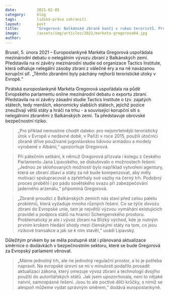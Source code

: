 ```yaml
---
date:         2021-02-05
category:     blog
tags:         lidská-práva zahraničí
layout:       post
title:        "Gregorová: Balkánské zbraně končí v rukou teroristů. Problém by mohla vyřešit nová agentura"
image:        /assets/img/articles/2021/marketa-gregorova04.jpg
author:       
---
```





Brusel, 5. února 2021 – Europoslankyně Markéta Gregorová uspořádala mezinárodní debatu o nelegálním vývozu zbraní z Balkánských zemí. Představila na ní závěry mezinárodní studie od organizace Tactics Institute, která odhaluje nelegální zásoby zbraní z válečné éry a na ně navázanou korupční síť. „Těmito zbraněmi byly páchány nejhorší teroristické útoky v Evropě.“

Pirátská europoslankyně Markéta Gregorová uspořádala na půdě Evropského parlamentu online mezinárodní debatu o exportu zbraní. Představila na ní závěry zásadní studie Tactics Institute o tzv. zajatých státech, tedy menších, ekonomicky slabších státech, jejichž pozice zneužívají větší státy a hráči na trhu - a související korupční síti s nelegálními zbraněmi z Balkánských zemí. Ta představuje obrovské bezpečnostní riziko.

> „Pro příklad nemusíme chodit daleko: pro nejsmrtelnější teroristický útok v Evropě v nedávné době, v Paříži v roce 2015, použili útočníci zbraně dříve používané jugoslávskou lidovou armádou a modely vyrobené v Albánii,“ upozorňuje Gregorová.

> Při pátečním setkání, k němuž Gregorová přizvala i kolegu z českého Parlamentu Jana Lipavského, se diskutovalo o možnostech řešení: „Jednou ze skloňovaných možností bylo například vytvoření agentury, která se zbraní zbaví a státy za ně bude kompenzovat, aby měly motivaci spolupracovat a zpřetrhaly své vazby na černý trh. Podobný proces proběhl i po pádu sovětského svazu při zabezpečování jaderného arzenálu,“ připomíná Gregorová.

> „Zbraně proudící z Balkánských zemích nás staví před celou paletu problémů, která vyžaduje mnoho různých řešení. Co se týče dovozu zbraní do Evropské unie, tam je největší výzvou vymáhání existujících pravidel a podpora států na hranici Schengenského prostoru. Problematický je ale i vývoz zbraní na Blízký východ, kde je nutným prvním krokem hledání shody mezi členskými státy na tom, co jsou rizikové transakce a jak se k nim stavět,“ uvádí Lipavský.

Důležitým prvkem by se měla postupně stát i plánovaná aktualizace směrnice o dodávkách v bezpečnostním sektoru, které se bude Gregorová za Evropský parlament věnovat.

> „Máme jednotný trh, ale ne jednotný regulační prostor, a to je potřeba napravit. Na evropské úrovni se mi v minulosti podařilo prosadit aktualizaci zákona, který omezuje vývoz zbraní a technologií dvojího použití do autoritářských států. Jak jsem upozorňovala, není to nějaké naivní, samospásné řešení. Jsou to ale poctivé dílčí krůčky, s nimiž se alespoň můžeme vydat správným směrem,“ dodává europoslankyně.
